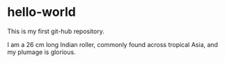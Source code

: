 # hello-world

This is my first git-hub repository.

I am a 26 cm long Indian roller, commonly found across tropical Asia, and my plumage is glorious.
